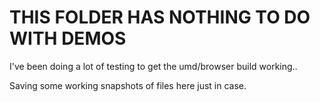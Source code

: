 # THIS FOLDER HAS NOTHING TO DO WITH DEMOS

I've been doing a lot of testing to get the umd/browser build working..

Saving some working snapshots of files here just in case.
